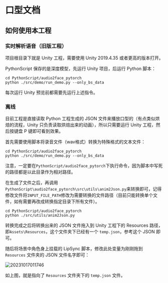 # 口型文档

## 如何使用本工程

### 实时解析语音（旧版工程）

项目根目录下就是 Unity 工程，需要使用 Unity 2019.4.35 或者更高的版本打开。

PythonScript 保存的是深度模型，先运行 Unity 项目，后运行 Python 脚本：

``` shell
cd PythonScript/audio2face_pytorch
python ./src/demo/run_demo.py --only_bs_data
```

每次运行 Unity 预览前都需要先运行上述指令。

### 离线

目前工程是直接读取 Python 工程生成的 JSON 文件来播放口型的（有点类似烘焙的流程，Unity 只负责读取烘焙出来的动画），所以只需要运行 Unity 工程，然后按键盘 P 键即可看到效果。

首先需要使用脚本将录音文件（wav格式）转换为特殊格式的文本文件：

``` shell
cd PythonScript/audio2face_pytorch
python ./src/demo/run_demo.py --only_bs_data
```

注意，一定要在`PythonScript/audio2face_pytorch`下执行命令，因为脚本中写死的路径都是以此目录作为相对路径。

在生成了文件之后，再调用`PythonScript\audio2face_pytorch\src\utils\anim2Json.py`来转换即可，记得修改文件将`INPUT_FILE_PATH`修改为需要转换的文件路径（目前只能转换单个文件，如有需要再改成转换指定目录下所有文件）。

``` shell
cd PythonScript/audio2face_pytorch
python ./src/utils/anim2Json.py
```

转换完成之后将转换出来的 JSON 文件拖入到 Unity 工程下的 Resources 路径，即`Assets\Resources`，这个文件夹下已经有一个 `temp.json`，参考这个 JSON 即可。

随后将场景中角色身上挂载的 LipSync 脚本，修改此处变量为刚刚拖到 `Resources` 文件夹的 JSON 文件名字即可：

![20231017011746](https://images-1300215216.cos.ap-guangzhou.myqcloud.com/Blog/20231017011746.png)

如上图，就是指向了 `Resources` 文件夹下的 `temp.json` 文件。
